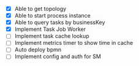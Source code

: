 - [x] Able to get topology
- [x] Able to start process instance
- [x] Able to query tasks by businessKey
- [x] Implement Task Job Worker
- [ ] Implement task cache lookup
- [ ] Implement metrics timer to show time in cache
- [ ] Auto deploy bpmn
- [ ] Implement config and auth for SM